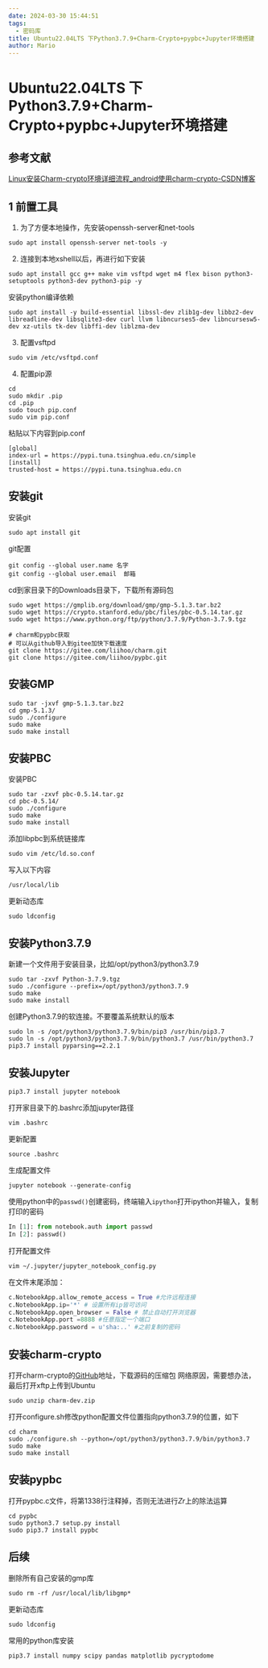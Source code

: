 ```yaml
---
date: 2024-03-30 15:44:51
tags:
  - 密码库
title: Ubuntu22.04LTS 下Python3.7.9+Charm-Crypto+pypbc+Jupyter环境搭建
author: Mario
---
```

# Ubuntu22.04LTS 下Python3.7.9+Charm-Crypto+pypbc+Jupyter环境搭建

## 参考文献
[Linux安装Charm-crypto环境详细流程\_android使用charm-crypto-CSDN博客](https://blog.csdn.net/qq_33976344/article/details/115383904)

## 1 前置工具

1. 为了方便本地操作，先安装openssh-server和net-tools
```shell
sudo apt install openssh-server net-tools -y
```

2. 连接到本地xshell以后，再进行如下安装
```shell
sudo apt install gcc g++ make vim vsftpd wget m4 flex bison python3-setuptools python3-dev python3-pip -y
```
安装python编译依赖
```shell
sudo apt install -y build-essential libssl-dev zlib1g-dev libbz2-dev libreadline-dev libsqlite3-dev curl llvm libncurses5-dev libncursesw5-dev xz-utils tk-dev libffi-dev liblzma-dev
```

3. 配置vsftpd
```shell
sudo vim /etc/vsftpd.conf
```


4. 配置pip源
```shell
cd
sudo mkdir .pip
cd .pip
sudo touch pip.conf
sudo vim pip.conf
```

粘贴以下内容到pip.conf
```
[global]
index-url = https://pypi.tuna.tsinghua.edu.cn/simple
[install]
trusted-host = https://pypi.tuna.tsinghua.edu.cn
```

## 安装git

安装git
```shell
sudo apt install git
```
git配置
```shell
git config --global user.name 名字
git config --global user.email  邮箱
```

cd到家目录下的Downloads目录下，下载所有源码包
```shell
sudo wget https://gmplib.org/download/gmp/gmp-5.1.3.tar.bz2
sudo wget https://crypto.stanford.edu/pbc/files/pbc-0.5.14.tar.gz
sudo wget https://www.python.org/ftp/python/3.7.9/Python-3.7.9.tgz

# charm和pypbc获取
# 可以从github导入到gitee加快下载速度
git clone https://gitee.com/liihoo/charm.git
git clone https://gitee.com/liihoo/pypbc.git
```

## 安装GMP

```shell
sudo tar -jxvf gmp-5.1.3.tar.bz2
cd gmp-5.1.3/
sudo ./configure
sudo make
sudo make install
```

## 安装PBC

安装PBC
```shell
sudo tar -zxvf pbc-0.5.14.tar.gz
cd pbc-0.5.14/
sudo ./configure
sudo make
sudo make install
```

添加libpbc到系统链接库
```shell
sudo vim /etc/ld.so.conf
```

写入以下内容
```shell
/usr/local/lib
```

更新动态库
```shell
sudo ldconfig
```

## 安装Python3.7.9
新建一个文件用于安装目录，比如/opt/python3/python3.7.9
```shell
sudo tar -zxvf Python-3.7.9.tgz
sudo ./configure --prefix=/opt/python3/python3.7.9
sudo make
sudo make install
```


创建Python3.7.9的软连接。不要覆盖系统默认的版本
```shell
sudo ln -s /opt/python3/python3.7.9/bin/pip3 /usr/bin/pip3.7
sudo ln -s /opt/python3/python3.7.9/bin/python3.7 /usr/bin/python3.7
pip3.7 install pyparsing==2.2.1

```

## 安装Jupyter
```shell
pip3.7 install jupyter notebook
```

打开家目录下的.bashrc添加jupyter路径
```
vim .bashrc
```

更新配置
```shell
source .bashrc
```

生成配置文件
```shell
jupyter notebook --generate-config
```

使用python中的`passwd()`创建密码，终端输入`ipython`打开ipython并输入，复制打印的密码
```python
In [1]: from notebook.auth import passwd
In [2]: passwd()
```

打开配置文件
```shell
vim ~/.jupyter/jupyter_notebook_config.py
```

在文件末尾添加：
```python
c.NotebookApp.allow_remote_access = True #允许远程连接
c.NotebookApp.ip='*' # 设置所有ip皆可访问
c.NotebookApp.open_browser = False # 禁止自动打开浏览器
c.NotebookApp.port =8888 #任意指定一个端口
c.NotebookApp.password = u'sha:..' #之前复制的密码
```

## 安装charm-crypto
打开charm-crypto的[GitHub](https://github.com/JHUISI/charm)地址，下载源码的压缩包
网络原因，需要想办法，最后打开xftp上传到Ubuntu
```shell
sudo unzip charm-dev.zip
```

打开configure.sh修改python配置文件位置指向python3.7.9的位置，如下
```shell
cd charm
sudo ./configure.sh --python=/opt/python3/python3.7.9/bin/python3.7
sudo make
sudo make install
```

## 安装pypbc

打开pypbc.c文件，将第1338行注释掉，否则无法进行$Zr$上的除法运算
```shell
cd pypbc
sudo python3.7 setup.py install
sudo pip3.7 install pypbc
```

## 后续
删除所有自己安装的gmp库
```shell
sudo rm -rf /usr/local/lib/libgmp*
```

更新动态库
```shell
sudo ldconfig
```

常用的python库安装
```shell
pip3.7 install numpy scipy pandas matplotlib pycryptodome
```